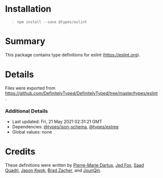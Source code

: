 # Installation
> `npm install --save @types/eslint`

# Summary
This package contains type definitions for eslint (https://eslint.org).

# Details
Files were exported from https://github.com/DefinitelyTyped/DefinitelyTyped/tree/master/types/eslint.

### Additional Details
 * Last updated: Fri, 21 May 2021 02:31:21 GMT
 * Dependencies: [@types/json-schema](https://npmjs.com/package/@types/json-schema), [@types/estree](https://npmjs.com/package/@types/estree)
 * Global values: none

# Credits
These definitions were written by [Pierre-Marie Dartus](https://github.com/pmdartus), [Jed Fox](https://github.com/j-f1), [Saad Quadri](https://github.com/saadq), [Jason Kwok](https://github.com/JasonHK), [Brad Zacher](https://github.com/bradzacher), and [JounQin](https://github.com/JounQin).
